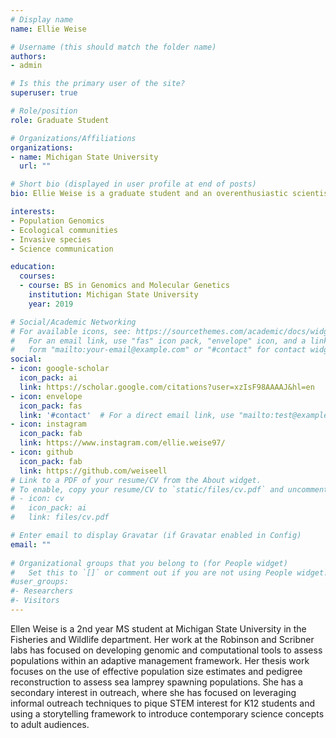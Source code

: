 ```yaml
---
# Display name
name: Ellie Weise

# Username (this should match the folder name)
authors:
- admin

# Is this the primary user of the site?
superuser: true

# Role/position
role: Graduate Student

# Organizations/Affiliations
organizations:
- name: Michigan State University
  url: ""

# Short bio (displayed in user profile at end of posts)
bio: Ellie Weise is a graduate student and an overenthusiastic scientist (not necessarily in that order).

interests:
- Population Genomics
- Ecological communities
- Invasive species
- Science communication

education:
  courses:
  - course: BS in Genomics and Molecular Genetics
    institution: Michigan State University
    year: 2019

# Social/Academic Networking
# For available icons, see: https://sourcethemes.com/academic/docs/widgets/#icons
#   For an email link, use "fas" icon pack, "envelope" icon, and a link in the
#   form "mailto:your-email@example.com" or "#contact" for contact widget.
social:
- icon: google-scholar
  icon_pack: ai
  link: https://scholar.google.com/citations?user=xzIsF98AAAAJ&hl=en
- icon: envelope
  icon_pack: fas
  link: '#contact'  # For a direct email link, use "mailto:test@example.org".
- icon: instagram
  icon_pack: fab
  link: https://www.instagram.com/ellie.weise97/
- icon: github
  icon_pack: fab
  link: https://github.com/weiseell
# Link to a PDF of your resume/CV from the About widget.
# To enable, copy your resume/CV to `static/files/cv.pdf` and uncomment the lines below.  
# - icon: cv
#   icon_pack: ai
#   link: files/cv.pdf

# Enter email to display Gravatar (if Gravatar enabled in Config)
email: ""
  
# Organizational groups that you belong to (for People widget)
#   Set this to `[]` or comment out if you are not using People widget.  
#user_groups:
#- Researchers
#- Visitors
---
```


Ellen Weise is a 2nd year MS student at Michigan State University in the Fisheries and Wildlife department. Her work at the Robinson and Scribner labs has focused on developing genomic and computational tools to assess populations within an adaptive management framework. Her thesis work focuses on the use of effective population size estimates and pedigree reconstruction to assess sea lamprey spawning populations. She has a secondary interest in outreach, where she has focused on leveraging informal outreach techniques to pique STEM interest for K12 students and using a storytelling framework to introduce contemporary science concepts to adult audiences. 
